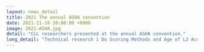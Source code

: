 ```yaml
---
layout: news_detail
title: 2021 The annual ASHA convention 
date: 2021-11-18 20:00:00 +0900
image: 2021-ASHA.jpg
detail: "CLL researchers presented at the annual ASHA convention."
long_detail: "Technical research 1 Do Scoring Methods and Age of L2 Acquisition Matter When Assessing Bilingual’s Vocabulary Skills? <br> <iframe width="560" height="315" src="https://www.youtube.com/embed/vNeDd8TxsBQ" title="YouTube video player" frameborder="0" allow="accelerometer; autoplay; clipboard-write; encrypted-media; gyroscope; picture-in-picture" allowfullscreen></iframe>. <br> 2 Effect of Reading Strategies on Word Learning in Children with and without Language Impairment <br> <iframe width="560" height="315" src="https://www.youtube.com/embed/lgEg7V-SoGc" title="YouTube video player" frameborder="0" allow="accelerometer; autoplay; clipboard-write; encrypted-media; gyroscope; picture-in-picture" allowfullscreen></iframe>. <br>."
---
```


